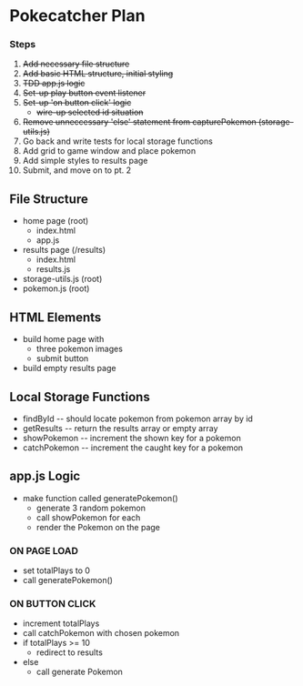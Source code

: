 # Pokecatcher Plan

### Steps

1. ~~Add necessary file structure~~
2. ~~Add basic HTML structure, initial styling~~
3. ~~TDD app.js logic~~
4. ~~Set-up play button event listener~~
5. ~~Set-up 'on button click' logic~~
    - ~~wire-up selected id situation~~
6. ~~Remove unneccessary 'else' statement from capturePokemon (storage-utils.js)~~
7. Go back and write tests for local storage functions
8. Add grid to game window and place pokemon
9. Add simple styles to results page
10. Submit, and move on to pt. 2

## File Structure

-   home page (root)
    -   index.html
    -   app.js
-   results page (/results)
    -   index.html
    -   results.js
-   storage-utils.js (root)
-   pokemon.js (root)

## HTML Elements

-   build home page with
    -   three pokemon images
    -   submit button
-   build empty results page

## Local Storage Functions

-   findById -- should locate pokemon from pokemon array by id
-   getResults -- return the results array or empty array
-   showPokemon -- increment the shown key for a pokemon
-   catchPokemon -- increment the caught key for a pokemon

## app.js Logic

-   make function called generatePokemon()
    -   generate 3 random pokemon
    -   call showPokemon for each
    -   render the Pokemon on the page

### ON PAGE LOAD

-   set totalPlays to 0
-   call generatePokemon()

### ON BUTTON CLICK

-   increment totalPlays
-   call catchPokemon with chosen pokemon
-   if totalPlays >= 10
    -   redirect to results
-   else
    -   call generate Pokemon
